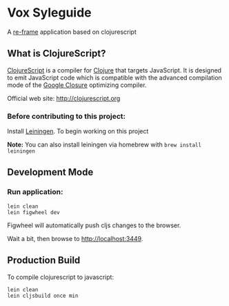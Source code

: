 # Vox Syleguide

A [re-frame](https://github.com/Day8/re-frame) application based on clojurescript

## What is ClojureScript? ##

[ClojureScript](http://clojurescript.org) is a compiler for [Clojure](http://clojure.org) that targets JavaScript. It is designed to emit JavaScript code which is compatible with the advanced compilation mode of the [Google Closure](https://developers.google.com/closure/compiler/) optimizing compiler.

Official web site: http://clojurescript.org

### Before contributing to this project:

Install [Leiningen](http://leiningen.org/). To begin working on this project

**Note:** You can also install leiningen via homebrew with `brew install leiningen`

## Development Mode

### Run application:

```
lein clean
lein figwheel dev
```

Figwheel will automatically push cljs changes to the browser.

Wait a bit, then browse to [http://localhost:3449](http://localhost:3449).

## Production Build


To compile clojurescript to javascript:

```
lein clean
lein cljsbuild once min
```
